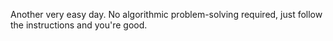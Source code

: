 Another very easy day. No algorithmic problem-solving required, just follow the instructions and you're good.
